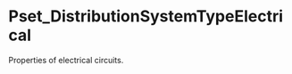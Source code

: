 # Pset_DistributionSystemTypeElectrical

Properties of electrical circuits.<!-- end of definition -->
